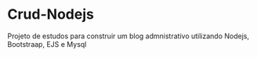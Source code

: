 # Crud-Nodejs
Projeto de estudos para construir um blog admnistrativo utilizando Nodejs, Bootstraap, EJS e Mysql
